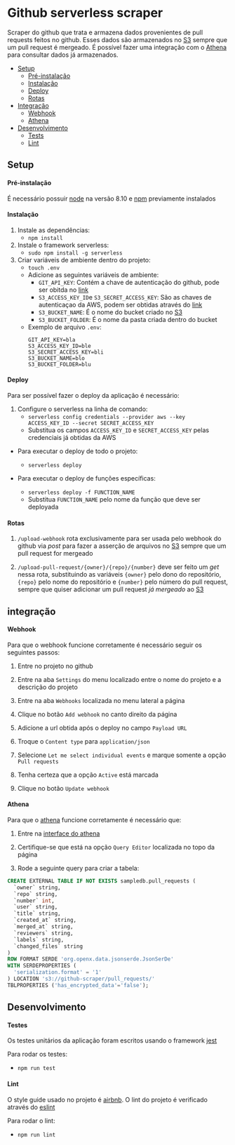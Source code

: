 # Github serverless scraper

Scraper do github que trata e armazena dados provenientes de pull requests feitos no github. Esses dados são armazenados no [S3](https://aws.amazon.com/pt/s3/) sempre que um pull request é mergeado. É possível fazer uma integração com o [Athena](https://aws.amazon.com/pt/athena/) para consultar dados já armazenados.

- [Setup](#setup)
  * [Pré-instalação](#pré-instalação)
  * [Instalação](#instalação)
  * [Deploy](#deploy)
  * [Rotas](#rotas)
- [Integração](#integração)
  * [Webhook](#webhook)
  * [Athena](#athena)
- [Desenvolvimento](#desenvolvimento)
  * [Tests](#testes)
  * [Lint](#lint)

## Setup

#### Pré-instalação

É necessário possuir [node](https://nodejs.org/en/) na versão 8.10 e [npm](https://www.npmjs.com/) previamente instalados

#### Instalação

1. Instale as dependências:
    * ```npm install```
2. Instale o framework serverless:
    * ```sudo npm install -g serverless```
3. Criar variáveis de ambiente dentro do projeto:
    * ```touch .env```
    * Adicione as seguintes variáveis de ambiente:
      * `GIT_API_KEY`: Contém a chave de autenticação do github, pode ser obitda no [link](https://help.github.com/articles/creating-a-personal-access-token-for-the-command-line/)
      * `S3_ACCESS_KEY_ID`e `S3_SECRET_ACCESS_KEY`: São as chaves de autenticaçao da AWS, podem ser obtidas através do [link](https://aws.amazon.com/blogs/security/wheres-my-secret-access-key/)
      * `S3_BUCKET_NAME`: É o nome do bucket criado no [S3](https://console.aws.amazon.com/s3/home?region=us-east-1)
      * `S3_BUCKET_FOLDER`: É o nome da pasta criada dentro do bucket
    * Exemplo de arquivo `.env`:
      ```
      GIT_API_KEY=bla
      S3_ACCESS_KEY_ID=ble
      S3_SECRET_ACCESS_KEY=bli
      S3_BUCKET_NAME=blo
      S3_BUCKET_FOLDER=blu
      ```

#### Deploy

Para ser possível fazer o deploy da aplicação é necessário:

1. Configure o serverless na linha de comando:
    * ```serverless config credentials --provider aws --key ACCESS_KEY_ID --secret SECRET_ACCESS_KEY```
    * Substitua os campos `ACCESS_KEY_ID` e `SECRET_ACCESS_KEY` pelas credenciais já obtidas da AWS

* Para executar o deploy de todo o projeto:

  * ```serverless deploy```

* Para executar o deploy de funções específicas:
  * ```serverless deploy -f FUNCTION_NAME```
  * Substitua `FUNCTION_NAME` pelo nome da função que deve ser deployada

#### Rotas

1. `/upload-webhook` rota exclusivamente para ser usada pelo webhook do github via *post* para fazer a asserção de arquivos no [S3](https://console.aws.amazon.com/s3/home?region=us-east-1) sempre que um pull request for mergeado

2. `/upload-pull-request/{owner}/{repo}/{number}` deve ser feito um *get* nessa rota, substituindo as variáveis `{owner}` pelo dono do repositório, `{repo}` pelo nome do repositório e `{number}` pelo número do pull request, sempre que quiser adicionar um pull request *já mergeado* ao [S3](https://console.aws.amazon.com/s3/home?region=us-east-1)

## integração

#### Webhook

Para que o webhook funcione corretamente é necessário seguir os seguintes passos:

1. Entre no projeto no github

2. Entre na aba `Settings` do menu localizado entre o nome do projeto e a descrição do projeto

3. Entre na aba `Webhooks` localizada no menu lateral a página

4. Clique no botão `Add webhook` no canto direito da página

5. Adicione a url obtida após o deploy no campo `Payload URL`

6. Troque o `Content type` para `application/json`

7. Selecione `Let me select individual events` e marque somente a opção `Pull requests`

8. Tenha certeza que a opção `Active` está marcada

9. Clique no botão `Update webhook`

#### Athena

Para que o [athena](https://aws.amazon.com/pt/athena/) funcione corretamente é necessário que:

1. Entre na [interface do athena](https://aws.amazon.com/pt/athena/)

2. Certifique-se que está na opção `Query Editor` localizada no topo da página

3. Rode a seguinte query para criar a tabela:

```sql
CREATE EXTERNAL TABLE IF NOT EXISTS sampledb.pull_requests (
  `owner` string,
  `repo` string,
  `number` int,
  `user` string,
  `title` string,
  `created_at` string,
  `merged_at` string,
  `reviewers` string,
  `labels` string,
  `changed_files` string
)
ROW FORMAT SERDE 'org.openx.data.jsonserde.JsonSerDe'
WITH SERDEPROPERTIES (
  'serialization.format' = '1'
) LOCATION 's3://github-scraper/pull_requests/'
TBLPROPERTIES ('has_encrypted_data'='false');
```

## Desenvolvimento

#### Testes

  Os testes unitários da aplicação foram escritos usando o framework [jest](https://jestjs.io/)

  Para rodar os testes:
  * ```npm run test```

#### Lint

  O style guide usado no projeto é [airbnb](https://github.com/airbnb/javascript). O lint do projeto é verificado através do [eslint](https://eslint.org/)

  Para rodar o lint:
  * ```npm run lint```

